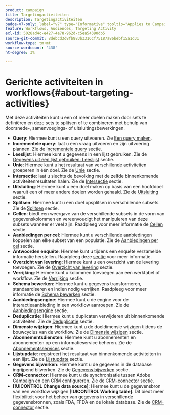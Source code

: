 ```yaml
---
product: campaign
title: Targetingactiviteiten
description: Targetingactiviteiten
badge-v7-only: label="v7" type="Informative" tooltip="Applies to Campaign Classic v7 only"
feature: Workflows, Audiences, Targeting Activity
exl-id: 5028ad4c-e427-4e78-962d-c5ea54390db5
source-git-commit: 8debcd3d8fb883b3316cf75187a86bebf15a1d31
workflow-type: tm+mt
source-wordcount: '438'
ht-degree: 3%

---
```


# Gerichte activiteiten in workflows{#about-targeting-activities}



Met deze activiteiten kunt u een of meer doelen maken door sets te definiëren en deze sets te splitsen of te combineren met behulp van doorsnede-, samenvoegings- of uitsluitingsbewerkingen.

* **Query**: Hiermee kunt u een query uitvoeren. Zie [Een query maken](query.md#creating-a-query).
* **Incrementele query**: laat u een vraag uitvoeren en zijn uitvoering plannen. Zie de [Incrementele query](incremental-query.md) sectie.
* **Leeslijst**: Hiermee kunt u gegevens in een lijst gebruiken. Zie de [Gegevens uit een lijst gebruiken: Leeslijst](../../platform/using/import-export-workflows.md#using-data-from-a-list--read-list) sectie.
* **Unie**: Hiermee kunt u het resultaat van verschillende activiteiten groeperen in één doel. Zie de [Unie](union.md) sectie.
* **Intersectie**: laat u slechts de bevolking met de zelfde binnenkomende activiteitenresultaten halen. Zie de [Intersectie](intersection.md) sectie.
* **Uitsluiting**: Hiermee kunt u een doel maken op basis van een hoofddoel waaruit een of meer andere doelen worden gehaald. Zie de [Uitsluiting](exclusion.md) sectie.
* **Splitsen**: Hiermee kunt u een doel opsplitsen in verschillende subsets. Zie de [Splitsen](split.md) sectie.
* **Cellen**: biedt een weergave van de verschillende subsets in de vorm van gegevenskolommen en vereenvoudigt het manipuleren van deze subsets wanneer er veel zijn. Raadpleeg voor meer informatie de [Cellen](cells.md) sectie.
* **Aanbiedingen per cel**: Hiermee kunt u verschillende aanbiedingen koppelen aan elke subset van een populatie. Zie de [Aanbiedingen per cel](offers-by-cell.md) sectie.
* **Antwoorden enquête**: Hiermee kunt u tijdens een enquête verzamelde informatie herstellen. Raadpleeg deze [sectie](../../surveys/using/getting-started-with-surveys.md) voor meer informatie.
* **Overzicht van levering**: Hiermee kunt u een overzicht van de levering toevoegen. Zie de [Overzicht van levering](../../workflow/using/delivery-outline.md) sectie.
* **Verrijking**: Hiermee kunt u kolommen toevoegen aan een werktabel of workflow. Zie de [Verrijking](../../workflow/using/enrichment.md) sectie.
* **Schema bewerken**: Hiermee kunt u gegevens transformeren, standaardiseren en indien nodig verrijken. Raadpleeg voor meer informatie de [Schema bewerken](../../workflow/using/edit-schema.md) sectie.
* **Aanbiedingsengine**: Hiermee kunt u de engine voor de interactieaanbieding in een workflow aanroepen. Zie de [Aanbiedingsengine](../../workflow/using/offer-engine.md) sectie.
* **Deduplicatie**: Hiermee kunt u duplicaten verwijderen uit binnenkomende activiteiten. Zie de [Deduplicatie](../../workflow/using/deduplication.md) sectie.
* **Dimensie wijzigen**: Hiermee kunt u de doeldimensie wijzigen tijdens de bouwcyclus van de workflow. Zie de [Dimensie wijzigen](../../workflow/using/change-dimension.md) sectie.
* **Abonnementsdiensten**: Hiermee kunt u abonnementen en abonnementen op een informatieservice beheren. Zie de [Abonnementsservices](../../workflow/using/subscription-services.md) sectie.
* **Lijstupdate**: registreert het resultaat van binnenkomende activiteiten in een lijst. Zie de [Lijstupdate](../../workflow/using/list-update.md) sectie.
* **Gegevens bijwerken**: Hiermee kunt u de gegevens in de database ingrijpend bijwerken. Zie de [Gegevens bijwerken](../../workflow/using/update-data.md) sectie.
* **CRM-connector**: Hiermee kunt u de synchronisatie tussen Adobe Campaign en een CRM configureren. Zie de [CRM-connector](../../workflow/using/crm-connector.md) sectie.
* **[!UICONTROL Change data source]**: Hiermee kunt u de gegevensbron van een workflow wijzigen **[!UICONTROL Working table]**. Dit biedt meer flexibiliteit voor het beheer van gegevens in verschillende gegevensbronnen, zoals FDA, FFDA en de lokale database. Zie de [CRM-connector](../../workflow/using/change-data-source.md) sectie.
